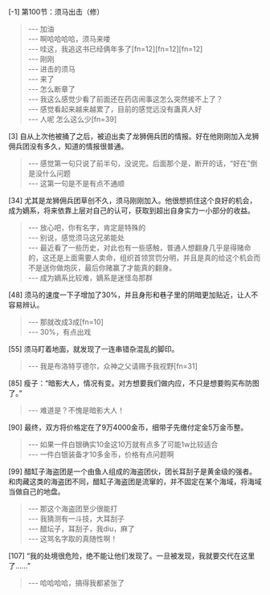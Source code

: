 
[-1] 第100节：须马出击（修）
>--- 加油<br>
>--- 啊哈哈哈哈，须马来喽<br>
>--- 哇这，我追这书已经俩年多了[fn=12][fn=12][fn=12]<br>
>--- 刚刚<br>
>--- 进击的须马<br>
>--- 来了<br>
>--- 怎么断章了<br>
>--- 我这么感觉少看了前面还在药店闹事这怎么突然接不上了？<br>
>--- 感觉看起来越来越累了，目前的感觉远没有蛊真人好<br>
>--- 人呢 怎么这么少[fn=39]<br>

[3] 自从上次他被捅了之后，被迫出卖了龙狮佣兵团的情报。好在他刚刚加入龙狮佣兵团没有多久，知道的情报很普通。
>--- 感觉第一句只说了前半句，没说完。后面那个是，断开的话，“好在”倒是没什么问题<br>
>--- 这第一句是不是有点不通顺<br>

[34] 尤其是龙狮佣兵团草创不久，须马刚刚加入。他很想抓住这个良好的机会，成为嫡系，将来依靠上层对自己的认可，获取到超出自身实力一小部分的收益。
>--- 放心吧，你有名字，肯定是特殊的<br>
>--- 别说，感觉须马这兄弟能处<br>
>--- 最近看了一些历史，对此也有一些感触，普通人想翻身几乎是得赌命的，这还是上面需要人卖命，组织首领赏罚分明，并且是真的给这个机会而不是送你做炮灰，最后你赌赢了才能真的翻身。<br>
>--- 成为嫡系比较难，嫡系是迷怪岛那群<br>

[48] 须马的速度一下子增加了30%，并且身形和巷子里的阴暗更加贴近，让人不容易辨认。
>--- 那就改成3成[fn=10]<br>
>--- 30%，有点出戏<br>

[55] 须马盯着地面，就发现了一连串错杂混乱的脚印。
>--- 我是布洛特亨德尔，众神之父请赐予我视野[fn=31]<br>

[85] 瘦子：“暗影大人，情况有变。对方想要我们做内应，不只是想要购买布防图了。”
>--- 难道是？不愧是暗影大人！<br>

[90] 最终，双方将价格定在了9万4000金币，细带子先缴付定金5万金币整。
>--- 如果一件白银确实10金这10万就有点多了可能1w比较适合<br>
>--- 一件白银装备才10多金币，价格有点问题啊<br>

[99] 醋缸子海盗团是一个由鱼人组成的海盗团伙，团长耳刮子是黄金级的强者。和肉藏这类的海盗团不同，醋缸子海盗团是流窜的，并不固定在某个海域，将海域当做自己的地盘。
>--- 那这个海盗团至少很能打<br>
>--- 我猜测有一斗技，大耳刮子<br>
>--- 醋坛子，耳刮子，我diu，麻了<br>
>--- 这骂名字取的真随性啊！<br>

[107] “我的处境很危险，绝不能让他们发现了。一旦被发现，我就要交代在这里了……”
>--- 哈哈哈哈，搞得我都紧张了<br>
